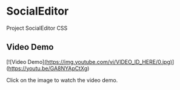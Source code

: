 # SocialEditor
Project SocialEditor CSS

## Video Demo

[![Video Demo][(https://img.youtube.com/vi/VIDEO_ID_HERE/0.jpg)](https://www.youtube.com/watch?v=VIDEO_ID_HERE)](https://youtu.be/GA8NYApCtXg)

Click on the image to watch the video demo.

